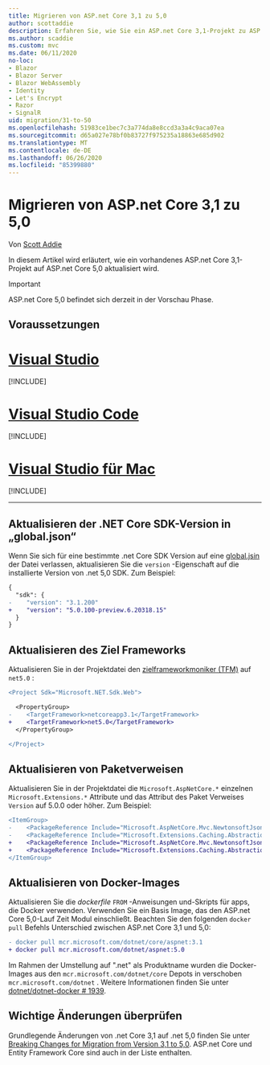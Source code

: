 ```yaml
---
title: Migrieren von ASP.net Core 3,1 zu 5,0
author: scottaddie
description: Erfahren Sie, wie Sie ein ASP.net Core 3,1-Projekt zu ASP.net Core 5,0 migrieren.
ms.author: scaddie
ms.custom: mvc
ms.date: 06/11/2020
no-loc:
- Blazor
- Blazor Server
- Blazor WebAssembly
- Identity
- Let's Encrypt
- Razor
- SignalR
uid: migration/31-to-50
ms.openlocfilehash: 51983ce1bec7c3a774da8e8ccd3a3a4c9aca07ea
ms.sourcegitcommit: d65a027e78bf0b83727f975235a18863e685d902
ms.translationtype: MT
ms.contentlocale: de-DE
ms.lasthandoff: 06/26/2020
ms.locfileid: "85399880"
---
```

# <a name="migrate-from-aspnet-core-31-to-50"></a>Migrieren von ASP.net Core 3,1 zu 5,0

Von [Scott Addie](https://github.com/scottaddie)

In diesem Artikel wird erläutert, wie ein vorhandenes ASP.net Core 3,1-Projekt auf ASP.net Core 5,0 aktualisiert wird.

> [!IMPORTANT]
> ASP.net Core 5,0 befindet sich derzeit in der Vorschau Phase.

## <a name="prerequisites"></a>Voraussetzungen

# <a name="visual-studio"></a>[Visual Studio](#tab/visual-studio)

[!INCLUDE[](~/includes/net-core-prereqs-vs-5.0.md)]

# <a name="visual-studio-code"></a>[Visual Studio Code](#tab/visual-studio-code)

[!INCLUDE[](~/includes/net-core-prereqs-vsc-5.0.md)]

# <a name="visual-studio-for-mac"></a>[Visual Studio für Mac](#tab/visual-studio-mac)

[!INCLUDE[](~/includes/net-core-prereqs-mac-5.0.md)]

---

## <a name="update-net-core-sdk-version-in-globaljson"></a>Aktualisieren der .NET Core SDK-Version in „global.json“

Wenn Sie sich für eine bestimmte .net Core SDK Version auf eine [global.jsin](/dotnet/core/tools/global-json) der Datei verlassen, aktualisieren Sie die `version` -Eigenschaft auf die installierte Version von .net 5,0 SDK. Zum Beispiel:

```diff
{
  "sdk": {
-    "version": "3.1.200"
+    "version": "5.0.100-preview.6.20318.15"
  }
}
```

## <a name="update-the-target-framework"></a>Aktualisieren des Ziel Frameworks

Aktualisieren Sie in der Projektdatei den [zielframeworkmoniker (TFM)](/dotnet/standard/frameworks) auf `net5.0` :

```diff
<Project Sdk="Microsoft.NET.Sdk.Web">

  <PropertyGroup>
-    <TargetFramework>netcoreapp3.1</TargetFramework>
+    <TargetFramework>net5.0</TargetFramework>
  </PropertyGroup>

</Project>
```

## <a name="update-package-references"></a>Aktualisieren von Paketverweisen

Aktualisieren Sie in der Projektdatei die `Microsoft.AspNetCore.*` einzelnen `Microsoft.Extensions.*` Attribute und das Attribut des Paket Verweises `Version` auf 5.0.0 oder höher. Zum Beispiel:

```diff
<ItemGroup>
-    <PackageReference Include="Microsoft.AspNetCore.Mvc.NewtonsoftJson" Version="3.1.2" />
-    <PackageReference Include="Microsoft.Extensions.Caching.Abstractions" Version="3.1.2" />
+    <PackageReference Include="Microsoft.AspNetCore.Mvc.NewtonsoftJson" Version="5.0.0-preview.6.20312.15" />
+    <PackageReference Include="Microsoft.Extensions.Caching.Abstractions" Version="5.0.0-preview.6.20305.6" />
</ItemGroup>
```

## <a name="update-docker-images"></a>Aktualisieren von Docker-Images

Aktualisieren Sie die *dockerfile* `FROM` -Anweisungen und-Skripts für apps, die Docker verwenden. Verwenden Sie ein Basis Image, das den ASP.net Core 5,0-Lauf Zeit Modul einschließt. Beachten Sie den folgenden `docker pull` Befehls Unterschied zwischen ASP.net Core 3,1 und 5,0:

```diff
- docker pull mcr.microsoft.com/dotnet/core/aspnet:3.1
+ docker pull mcr.microsoft.com/dotnet/aspnet:5.0
```

Im Rahmen der Umstellung auf ".net" als Produktname wurden die Docker-Images aus den `mcr.microsoft.com/dotnet/core` Depots in verschoben `mcr.microsoft.com/dotnet` . Weitere Informationen finden Sie unter [dotnet/dotnet-docker # 1939](https://github.com/dotnet/dotnet-docker/issues/1939).

## <a name="review-breaking-changes"></a>Wichtige Änderungen überprüfen

Grundlegende Änderungen von .net Core 3,1 auf .net 5,0 finden Sie unter [Breaking Changes for Migration from Version 3,1 to 5,0](/dotnet/core/compatibility/3.1-5.0). ASP.net Core und Entity Framework Core sind auch in der Liste enthalten.
